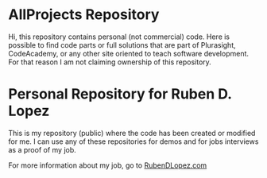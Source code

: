 # AllProjects Repository 
Hi, this repository contains personal (not commercial) code. Here is possible to find code parts or full solutions that are part of Plurasight, CodeAcademy, or any other site oriented to teach software development. For that reason I am not claiming ownership of this repository.


# Personal Repository for Ruben D. Lopez
This is my repository (public) where the code has been created or modified for me. 
I can use any of these repositories for demos and for jobs interviews as a proof of my job.


For more information about my job, go to [RubenDLopez.com](http://www.rubendlopez.com) 
